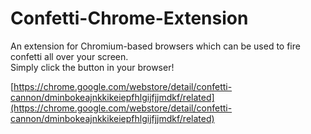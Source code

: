# Confetti-Chrome-Extension

An extension for Chromium-based browsers which can be used to fire confetti all over your screen.  
Simply click the button in your browser!

[https://chrome.google.com/webstore/detail/confetti-cannon/dminbokeajnkkikeiepfhlgijfjjmdkf/related](https://chrome.google.com/webstore/detail/confetti-cannon/dminbokeajnkkikeiepfhlgijfjjmdkf/related)
